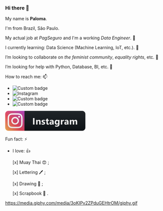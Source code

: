 ### Hi there 👋

My name is **Paloma**.

I'm from Brazil, São Paulo.

My actual job at *PagSeguro* and I'm a working *Data Engineer*. 🔭 

I currently learning: Data Science (Machine Learning, IoT, etc.). 🌱

I’m looking to collaborate on *the feminist community*, *equality rights*, etc. 👯 

I’m looking for help with Python, Database, BI, etc. 🤔

How to reach me: 📫 

<!--
  *  <img alt="Custom badge" src="https://img.shields.io/endpoint?color=blue&label=%40Paloma_Bareli&logo=Twitter&logoColor=blue&style=plastic&url=https://twitter.com/Paloma_Bareli">
-->
  * <img alt="Custom badge" src="https://img.shields.io/endpoint?color=blue&label=palomaribeiro1&logo=linkedin&logoColor=blue&style=plastic&url=https://www.linkedin.com/in/palomaribeiro1/">
 
  * <img alt="Instagram" src="https://img.shields.io/endpoint?color=blue&label=paloma.bareli&logo=instagram&logoColor=blue&style=plastic&url=https://www.instagram.com/paloma.bareli/" img src="https://github.com/MikeCodesDotNET/ColoredBadges/blob/master/svg/social/instagram.svg">
    
  * <img alt="Custom badge" src="https://img.shields.io/endpoint?color=blue&label=paloma-bareli&logo=medium&logoColor=blue&style=plastic&url=https://paloma-bareli.medium.com/">  
  
  * <img alt="Custom badge" src="https://img.shields.io/endpoint?color=blue&label=palomabareli&logo=github&logoColor=blue&style=plastic&url=https://github.com/palomabareli">
  
  
  
<a href="#">
    <img src="https://github.com/MikeCodesDotNET/ColoredBadges/blob/master/svg/social/instagram.svg" alt="Instagram" style="vertical-align:top margin:6px 4px" url=https://www.linkedin.com/in/palomaribeiro1">
</a>  

  
Fun fact: ⚡
  * I love: :+1:
  
    [x] Muay Thai :heart_eyes: ; 
    
    [x] Lettering :pen: ;
    
    [x] Drawing :love_letter: ;
    
    [x] Scrapbook :ledger: .
    

https://media.giphy.com/media/3oKIPv2ZPduGEHtrOM/giphy.gif
